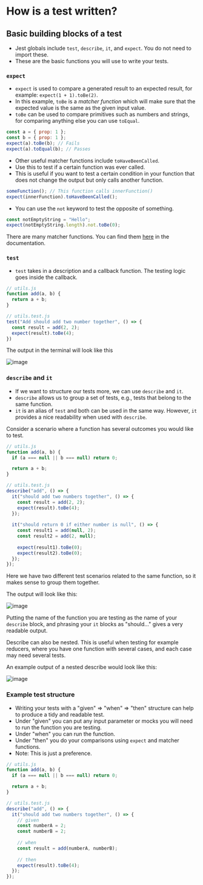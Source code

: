 # How is a test written? #

## Basic building blocks of a test

- Jest globals include `test`, `describe`, `it`, and `expect`. You do not need to import these.
- These are the basic functions you will use to write your tests.

### `expect`
- `expect` is used to compare a generated result to an expected result, for example: `expect(1 + 1).toBe(2)`.
- In this example, `toBe` is a _matcher function_ which will make sure that the expected value is the same as the given input value.
- `toBe` can be used to compare primitives such as numbers and strings, for comparing anything else you can use `toEqual`.


```javascript
const a = { prop: 1 };
const b = { prop: 1 };
expect(a).toBe(b); // Fails
expect(a).toEqual(b); // Passes
```

- Other useful matcher functions include `toHaveBeenCalled`.
- Use this to test if a certain function was ever called.
- This is useful if you want to test a certain condition in your function that does not change the output but only calls another function.

```javascript
someFunction(); // This function calls innerFunction() 
expect(innerFunction).toHaveBeenCalled();
```

- You can use the `not` keyword to test the opposite of something.

```javascript
const notEmptyString = "Hello";
expect(notEmptyString.length).not.toBe(0);
```

There are many matcher functions. You can find them [here](https://jestjs.io/docs/expect) in the documentation.

### `test`
- `test` takes in a description and a callback function. The testing logic goes inside the callback.

```javascript
// utils.js
function add(a, b) {
  return a + b;
}

// utils.test.js
test("Add should add two number together", () => {
  const result = add(2, 2);
  expect(result).toBe(4);
})
```
The output in the terminal will look like this

![image](https://user-images.githubusercontent.com/25080049/194770619-2321ab03-921f-4d30-b53b-ece39bb5db28.png)

### `describe` and `it`

- If we want to structure our tests more, we can use `describe` and `it`.
- `describe` allows us to group a set of tests, e.g., tests that belong to the same function.
- `it` is an alias of `test` and both can be used in the same way. However, `it` provides a nice readability when used with `describe`.

Consider a scenario where a function has several outcomes you would like to test.

```javascript
// utils.js
function add(a, b) {
  if (a === null || b === null) return 0;

  return a + b;
}

// utils.test.js
describe("add", () => {
  it("should add two numbers together", () => {
    const result = add(2, 2);
    expect(result).toBe(4);
  });
  
  it("should return 0 if either number is null", () => {
    const result1 = add(null, 2);
    const result2 = add(2, null);
    
    expect(result1).toBe(0);
    expect(result2).toBe(0);
  });
});
```

Here we have two different test scenarios related to the same function, so it makes sense to group them together.

The output will look like this:

![image](https://user-images.githubusercontent.com/25080049/194773004-2845a6d3-5132-4edf-a93a-4e9d652d723e.png)

Putting the name of the function you are testing as the name of your `describe` block, and phrasing your `it` blocks as "should..." gives a very readable output.

Describe can also be nested. This is useful when testing for example reducers, where you have one function with several cases, and each case may need several tests.

An example output of a nested describe would look like this:

![image](https://user-images.githubusercontent.com/25080049/194771725-94451dad-44ae-46f1-9869-4d224a838c65.png)


### Example test structure

- Writing your tests with a "given" => "when" => "then" structure can help to produce a tidy and readable test. 
- Under "given" you can put any input parameter or mocks you will need to run the function you are testing.
- Under "when" you can run the function.
- Under "then" you do your comparisons using `expect` and matcher functions.
- Note: This is just a preference.

```javascript
// utils.js
function add(a, b) {
  if (a === null || b === null) return 0;

  return a + b;
}

// utils.test.js
describe("add", () => {
  it("should add two numbers together", () => {
    // given
    const numberA = 2;
    const numberB = 2;
    
    // when
    const result = add(numberA, numberB);
    
    // then
    expect(result).toBe(4);
  });
});
```
